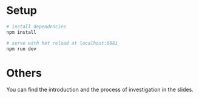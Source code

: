 # Setup

``` bash
# install dependencies
npm install

# serve with hot reload at localhost:8081
npm run dev
```

# Others
You can find the introduction and the process of investigation in the slides.
